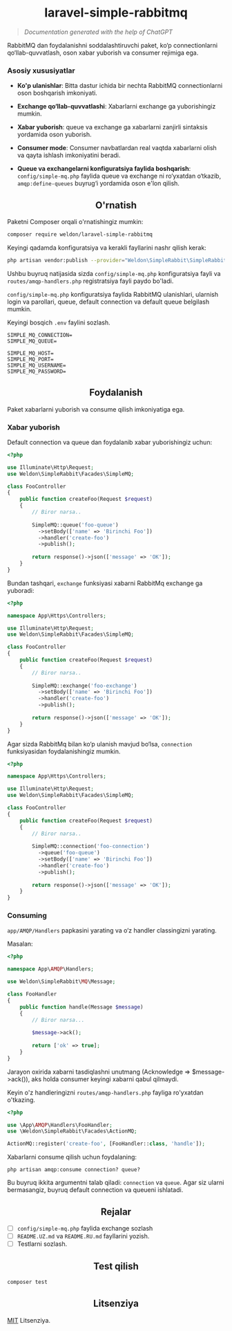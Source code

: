 <div align="center">
  <h1>laravel-simple-rabbitmq</h1>
</div>

> _Documentation generated with the help of ChatGPT_

RabbitMQ dan foydalanishni soddalashtiruvchi paket, ko‘p connectionlarni qo‘llab-quvvatlash, oson xabar yuborish va
consumer rejimiga ega.

### Asosiy xususiyatlar

- **Ko'p ulanishlar**: Bitta dastur ichida bir nechta RabbitMQ connectionlarni oson boshqarish imkoniyati.

- **Exchange qo‘llab-quvvatlashi**: Xabarlarni exchange ga yuborishingiz mumkin.

- **Xabar yuborish**: queue va exchange ga xabarlarni zanjirli sintaksis yordamida oson yuborish.

- **Consumer mode**: Consumer navbatlardan real vaqtda xabarlarni olish va qayta ishlash imkoniyatini beradi.

- **Queue va exchangelarni konfiguratsiya faylida boshqarish**: `config/simple-mq.php` faylida queue va exchange ni
  ro‘yxatdan o‘tkazib, `amqp:define-queues` buyrug‘i yordamida oson e'lon qilish.

<div align="center">
  <h2>O'rnatish</h2>
</div>

Paketni Composer orqali o'rnatishingiz mumkin:

```bash
composer require weldon/laravel-simple-rabbitmq
```

Keyingi qadamda konfiguratsiya va kerakli fayllarini nashr qilish kerak:

```bash
php artisan vendor:publish --provider="Weldon\SimpleRabbit\SimpleRabbitMQServiceProvider"
```

Ushbu buyruq natijasida sizda `config/simple-mq.php` konfiguratsiya fayli va `routes/amqp-handlers.php` registratsiya
fayli paydo bo'ladi.

`config/simple-mq.php` konfiguratsiya faylida RabbitMQ ulanishlari, ularnish login va parollari, queue, default
connection va default queue belgilash mumkin.

Keyingi bosqich `.env` faylini sozlash.

```.dotenv
SIMPLE_MQ_CONNECTION=
SIMPLE_MQ_QUEUE=

SIMPLE_MQ_HOST=
SIMPLE_MQ_PORT=
SIMPLE_MQ_USERNAME=
SIMPLE_MQ_PASSWORD=
```

<div align="center">
  <h2>Foydalanish</h2>
</div>

Paket xabarlarni yuborish va consume qilish imkoniyatiga ega.

### Xabar yuborish

Default connection va queue dan foydalanib xabar yuborishingiz uchun:

```php
<?php

use Illuminate\Http\Request;
use Weldon\SimpleRabbit\Facades\SimpleMQ;

class FooController
{
    public function createFoo(Request $request)
    {
        // Biror narsa..
        
        SimpleMQ::queue('foo-queue')
          ->setBody(['name' => 'Birinchi Foo'])
          ->handler('create-foo')
          ->publish();
          
        return response()->json(['message' => 'OK']);
    }
}
```

Bundan tashqari, `exchange` funksiyasi xabarni RabbitMq exchange ga yuboradi:

```php
<?php

namespace App\Https\Controllers;

use Illuminate\Http\Request;
use Weldon\SimpleRabbit\Facades\SimpleMQ;

class FooController
{
    public function createFoo(Request $request)
    {
        // Biror narsa..
        
        SimpleMQ::exchange('foo-exchange')
          ->setBody(['name' => 'Birinchi Foo'])
          ->handler('create-foo')
          ->publish();
          
        return response()->json(['message' => 'OK']);
    }
}
```

Agar sizda RabbitMq bilan ko‘p ulanish mavjud bo‘lsa, `connection` funksiyasidan foydalanishingiz mumkin.

```php
<?php

namespace App\Https\Controllers;

use Illuminate\Http\Request;
use Weldon\SimpleRabbit\Facades\SimpleMQ;

class FooController
{
    public function createFoo(Request $request)
    {
        // Biror narsa..
        
        SimpleMQ::connection('foo-connection')
          ->queue('foo-queue')
          ->setBody(['name' => 'Birinchi Foo'])
          ->handler('create-foo')
          ->publish();
          
        return response()->json(['message' => 'OK']);
    }
}
```

### Consuming

`app/AMQP/Handlers` papkasini yarating va o‘z handler classingizni yarating.

Masalan:

```php
<?php

namespace App\AMQP\Handlers;

use Weldon\SimpleRabbit\MQ\Message;

class FooHandler
{
    public function handle(Message $message)
    {
        // Biror narsa...
        
        $message->ack();
        
        return ['ok' => true];
    }
}
```

Jarayon oxirida xabarni tasdiqlashni unutmang (Acknowledge => $message->ack()), aks holda consumer keyingi xabarni qabul
qilmaydi.

Keyin o'z handleringizni `routes/amqp-handlers.php` fayliga ro'yxatdan o'tkazing.

```php
<?php

use \App\AMQP\Handlers\FooHandler;
use \Weldon\SimpleRabbit\Facades\ActionMQ;

ActionMQ::register('create-foo', [FooHandler::class, 'handle']);
```

Xabarlarni consume qilish uchun foydalaning:

```shell
php artisan amqp:consume connection? queue?
```

Bu buyruq ikkita argumentni talab qiladi: `connection` va `queue`.
Agar siz ularni bermasangiz, buyruq default connection va queueni ishlatadi.

<div align="center">
  <h2>Rejalar</h2>
</div>

- [ ] `config/simple-mq.php` faylida exchange sozlash
- [ ] `README.UZ.md` va `README.RU.md` fayllarini yozish.
- [ ] Testlarni sozlash.

<div align="center">
  <h2>Test qilish</h2>
</div>

```bash
composer test
```

<div align="center">
  <h2>Litsenziya</h2>
</div>

[MIT](LICENSE.md) Litsenziya.
